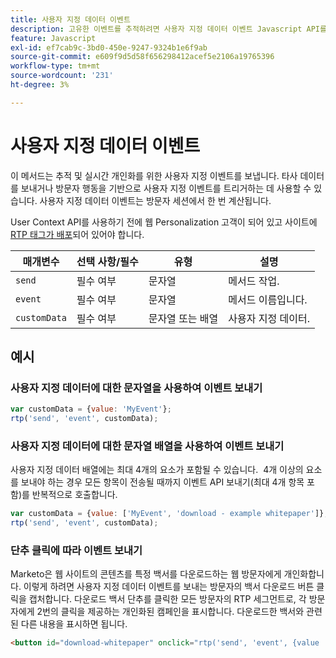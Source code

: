 ```yaml
---
title: 사용자 지정 데이터 이벤트
description: 고유한 이벤트를 추적하려면 사용자 지정 데이터 이벤트 Javascript API를 사용하십시오.
feature: Javascript
exl-id: ef7cab9c-3bd0-450e-9247-9324b1e6f9ab
source-git-commit: e609f9d5d58f656298412acef5e2106a19765396
workflow-type: tm+mt
source-wordcount: '231'
ht-degree: 3%

---
```


# 사용자 지정 데이터 이벤트

이 메서드는 추적 및 실시간 개인화를 위한 사용자 지정 이벤트를 보냅니다. 타사 데이터를 보내거나 방문자 행동을 기반으로 사용자 지정 이벤트를 트리거하는 데 사용할 수 있습니다. 사용자 지정 데이터 이벤트는 방문자 세션에서 한 번 계산됩니다.

User Context API를 사용하기 전에 웹 Personalization 고객이 되어 있고 사이트에 [RTP 태그가 배포](https://experienceleague.adobe.com/ko/docs/marketo/using/product-docs/web-personalization/rtp-tag-implementation/deploy-the-rtp-javascript)되어 있어야 합니다.

| 매개변수 | 선택 사항/필수 | 유형 | 설명 |
|---|---|---|---|
| `send` | 필수 여부 | 문자열 | 메서드 작업. |
| `event` | 필수 여부 | 문자열 | 메서드 이름입니다. |
| `customData` | 필수 여부 | 문자열 또는 배열 | 사용자 지정 데이터. |

## 예시

### 사용자 지정 데이터에 대한 문자열을 사용하여 이벤트 보내기

```javascript
var customData = {value: 'MyEvent'};
rtp('send', 'event', customData);
```

### 사용자 지정 데이터에 대한 문자열 배열을 사용하여 이벤트 보내기

사용자 지정 데이터 배열에는 최대 4개의 요소가 포함될 수 있습니다.  4개 이상의 요소를 보내야 하는 경우 모든 항목이 전송될 때까지 이벤트 API 보내기(최대 4개 항목 포함)를 반복적으로 호출합니다.

```javascript
var customData = {value: ['MyEvent', 'download - example whitepaper']};
rtp('send', 'event', customData);
```

### 단추 클릭에 따라 이벤트 보내기

Marketo은 웹 사이트의 콘텐츠를 특정 백서를 다운로드하는 웹 방문자에게 개인화합니다. 이렇게 하려면 사용자 지정 데이터 이벤트를 보내는 방문자의 백서 다운로드 버튼 클릭을 캡처합니다. 다운로드 백서 단추를 클릭한 모든 방문자의 RTP 세그먼트로, 각 방문자에게 2번의 클릭을 제공하는 개인화된 캠페인을 표시합니다. 다운로드한 백서와 관련된 다른 내용을 표시하면 됩니다.

```html
<button id="download-whitepaper" onclick="rtp('send', 'event', {value :'download - example whitepaper'})">Download</button>
```
